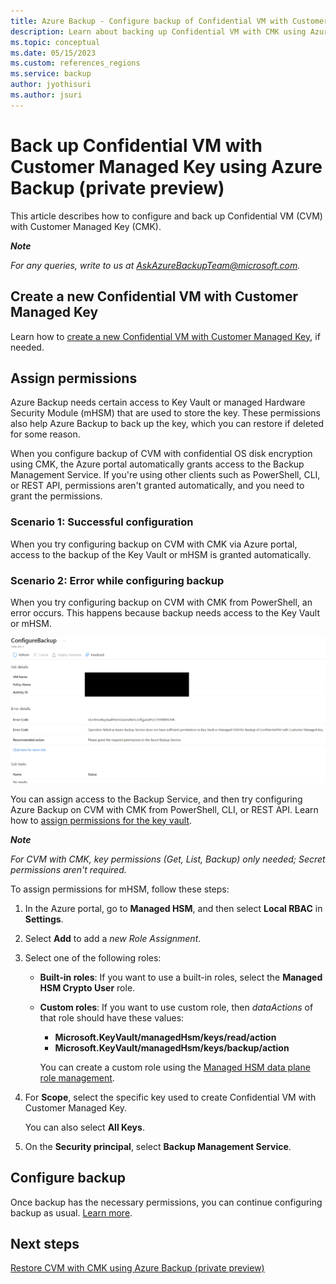 ```yaml
---
title: Azure Backup - Configure backup of Confidential VM with Customer Managed Key using Azure Backup CMK (preview) 
description: Learn about backing up Confidential VM with CMK using Azure Backup.
ms.topic: conceptual
ms.date: 05/15/2023
ms.custom: references_regions
ms.service: backup
author: jyothisuri
ms.author: jsuri
---
```


# Back up Confidential VM with Customer Managed Key using Azure Backup (private preview)

This article describes how to configure and back up Confidential VM (CVM) with Customer Managed Key (CMK).

***Note***

*For any queries, write to us at [AskAzureBackupTeam@microsoft.com](mailto:AskAzureBackupTeam@microsoft.com).*

## Create a new Confidential VM with Customer Managed Key

Learn how to [create a new Confidential VM with Customer Managed Key](https://learn.microsoft.com/en-us/azure/confidential-computing/quick-create-confidential-vm-portal-amd), if needed.

## Assign permissions

Azure Backup needs certain access to Key Vault or managed Hardware Security Module (mHSM) that are used to store the key. These permissions also help Azure Backup to back up the key, which you can restore if deleted for some reason.

When you configure backup of CVM with confidential OS disk encryption using CMK, the Azure portal automatically grants access to the Backup Management Service. If you're using other clients such as PowerShell, CLI, or REST API, permissions aren't granted automatically, and you need to grant the permissions.

### Scenario 1: Successful configuration

When you try configuring backup on CVM with CMK via Azure portal, access to the backup of the Key Vault or mHSM is granted automatically.

### Scenario 2: Error while configuring backup

When you try configuring backup on CVM with CMK from PowerShell, an error occurs. This happens because backup needs access to the Key Vault or mHSM.

![Screenshot shows the error while configuring backup when Backup Service doesn't have required access for key.](https://github.com/MicrosoftDocs/Backup-Confidential-VMs-with-CMK/blob/main/articles/media/backup-confidential-vm-with-customer-managed-key/configuration-error-for-missing-access-to-key.png)

You can assign access to the Backup Service, and then try configuring Azure Backup on CVM with CMK from PowerShell, CLI, or REST API. Learn how to [assign permissions for the key vault](https://learn.microsoft.com/en-us/azure/backup/backup-azure-vms-encryption#provide-permissions).

***Note***

*For CVM with CMK, key permissions (Get, List, Backup) only needed; Secret permissions aren't required.*

To assign permissions for mHSM, follow these steps:

1. In the Azure portal, go to **Managed HSM**, and then select **Local RBAC** in **Settings**.

2. Select **Add** to add a *new Role Assignment*.

3. Select one of the following roles:

   - **Built-in roles**: If you want to use a built-in roles, select the **Managed HSM Crypto User** role.

   - **Custom roles**: If you want to use custom role, then *dataActions* of that role should have these values:

     - **Microsoft.KeyVault/managedHsm/keys/read/action**
     - **Microsoft.KeyVault/managedHsm/keys/backup/action**

     You can create a custom role using the [Managed HSM data plane role management](https://learn.microsoft.com/en-us/azure/key-vault/managed-hsm/role-management#create-a-new-role-definition).

4. For **Scope**, select the specific key used to create Confidential VM with Customer Managed Key.

   You can also select **All Keys**. 

5. On the **Security principal**, select **Backup Management Service**.

## Configure backup

Once backup has the necessary permissions, you can continue configuring backup as usual. [Learn more](https://learn.microsoft.com/en-us/azure/backup/backup-during-vm-creation).

## Next steps

[Restore CVM with CMK using Azure Backup (private preview)](https://github.com/MicrosoftDocs/Backup-Confidential-VMs-with-CMK/blob/main/articles/backup-confidential-vm-with-customer-managed-key-restore.md)